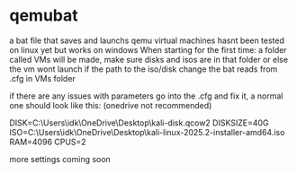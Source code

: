 # qemubat
a bat file that saves and launchs qemu virtual machines
hasnt been tested on linux yet but works on windows
When starting for the first time: a folder called VMs will be made, make sure disks and isos are in that folder or else the vm wont launch if the path to the iso/disk change
the bat reads from .cfg in VMs folder

if there are any issues with parameters go into the .cfg and fix it, a normal one should look like this: (onedrive not recommended)

DISK=C:\Users\idk\OneDrive\Desktop\kali-disk.qcow2
DISKSIZE=40G
ISO=C:\Users\idk\OneDrive\Desktop\kali-linux-2025.2-installer-amd64.iso
RAM=4096
CPUS=2

more settings coming soon
